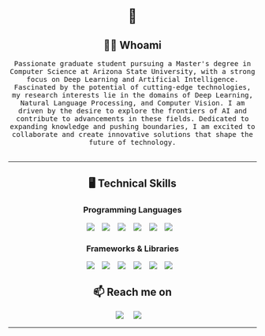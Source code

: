 <h1 align="center"> 👋 </h1>
<h2 align="center"> 👩‍💻 Whoami</h2>
<p align="center">
  <samp>Passionate graduate student pursuing a Master's degree in Computer Science at Arizona State University, with a strong focus on Deep Learning and Artificial Intelligence. Fascinated by the potential of cutting-edge technologies, my research interests lie in the domains of Deep Learning, Natural Language Processing, and Computer Vision. I am driven by the desire to explore the frontiers of AI and contribute to advancements in these fields. Dedicated to expanding knowledge and pushing boundaries, I am excited to collaborate and create innovative solutions that shape the future of technology.
  </samp>
  <br> <br>
</p>

<hr>

<h2 align="center"> 🖥️ Technical Skills</h2>

<h3 align="center"> Programming Languages </h3>
<p align="center">
  <img src="https://img.shields.io/badge/python-3670A0?style=for-the-badge&logo=python&logoColor=ffdd54" />&nbsp;&nbsp;&nbsp;
  <img src="https://img.shields.io/badge/Java-ED8B00?style=for-the-badge&logo=openjdk&logoColor=white" />&nbsp;&nbsp;&nbsp;
  <img src="https://img.shields.io/badge/C-00599C?style=for-the-badge&logo=c&logoColor=white" />&nbsp;&nbsp;&nbsp;
  <img src="https://img.shields.io/badge/HTML5-E34F26?style=for-the-badge&logo=html5&logoColor=white" />&nbsp;&nbsp;&nbsp;
  <img src="https://img.shields.io/badge/MySQL-00000F?style=for-the-badge&logo=mysql&logoColor=white" />&nbsp;&nbsp;&nbsp;
  <img src="https://img.shields.io/badge/LaTeX-47A141?style=for-the-badge&logo=LaTeX&logoColor=white" />&nbsp;&nbsp;&nbsp;
</p>

<h3 align="center"> Frameworks & Libraries </h3>
<p align="center">
<img src="https://img.shields.io/badge/PyTorch-EE4C2C?style=for-the-badge&logo=pytorch&logoColor=white" />&nbsp;&nbsp;&nbsp;
  <img src="https://img.shields.io/badge/Pandas-2C2D72?style=for-the-badge&logo=pandas&logoColor=white" />&nbsp;&nbsp;&nbsp;
  <img src="https://img.shields.io/badge/TensorFlow-FF6F00?style=for-the-badge&logo=TensorFlow&logoColor=white" />&nbsp;&nbsp;&nbsp; 
  <img src="https://img.shields.io/badge/Keras-FF0000?style=for-the-badge&logo=keras&logoColor=white" />&nbsp;&nbsp;&nbsp;
  <img src="https://img.shields.io/badge/Numpy-777BB4?style=for-the-badge&logo=numpy&logoColor=white" />&nbsp;&nbsp;&nbsp;
  <img src="https://img.shields.io/badge/scikit_learn-F7931E?style=for-the-badge&logo=scikit-learn&logoColor=white" />&nbsp;&nbsp;&nbsp;
</p>

<h2  align="center">📫 Reach me on</h2>
<p align="center">
  <a target="_blank"href="https://www.linkedin.com/in/ayushi-agarwal08/"><img src="https://img.shields.io/badge/linkedin-%230077B5.svg?&style=for-the-badge&logo=linkedin&logoColor=white" /></a>&nbsp;&nbsp;&nbsp;&nbsp;
  <a href="mailto:aagar115@asu.edu?subject=Hello%20Ayushi,%20From%20Github"><img src="https://img.shields.io/badge/gmail-%23D14836.svg?&style=for-the-badge&logo=gmail&logoColor=white" /></a>&nbsp;&nbsp;&nbsp;&nbsp;
</p>

<hr>

